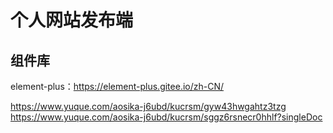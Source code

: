 # 个人网站发布端

## 组件库

element-plus：https://element-plus.gitee.io/zh-CN/


https://www.yuque.com/aosika-j6ubd/kucrsm/gyw43hwgahtz3tzg
https://www.yuque.com/aosika-j6ubd/kucrsm/sggz6rsnecr0hhlf?singleDoc
